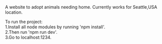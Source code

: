 
A website to adopt animals needing home.
Currently works for Seattle,USA location.

To run the project:
<br/>
1.Install all node modules by running 'npm install'.
<br/>
2.Then run 'npm run dev'.
<br/>
3.Go to localhost:1234.
